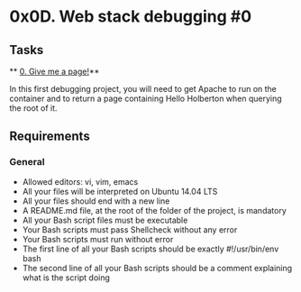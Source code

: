 # 0x0D. Web stack debugging #0
## Tasks
** [0.  Give me a page!](https://github.com/alban-okoby/alx-system_engineering-devops/0x0D-web_stack_debugging_0/0-give_me_a_page)**


In this first debugging project, you will need to get Apache to run on the container and to return a page containing Hello Holberton when querying the root of it.

## Requirements
### General
- Allowed editors: vi, vim, emacs
- All your files will be interpreted on Ubuntu 14.04 LTS
- All your files should end with a new line
- A README.md file, at the root of the folder of the project, is mandatory
- All your Bash script files must be executable
- Your Bash scripts must pass Shellcheck without any error
- Your Bash scripts must run without error
- The first line of all your Bash scripts should be exactly #!/usr/bin/env bash
- The second line of all your Bash scripts should be a comment explaining what is the script doing
